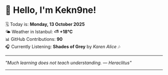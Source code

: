 # 👋 Hello, I'm Kekn9ne!

🗓️ Today is: **Monday, 13 October 2025**  
🌤️ Weather in Istanbul: **⛅️  +18°C**  
📊 GitHub Contributions: **90**  
🎧 Currently Listening: **Shades of Grey** by *Karen Alice* 🎶

---

_"Much learning does not teach understanding. — *Heraclitus*"_

---
